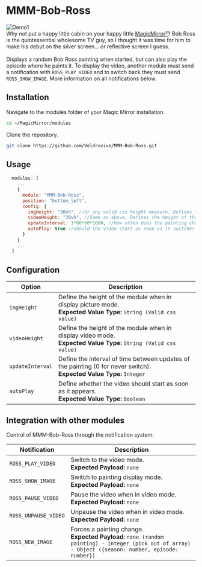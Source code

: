 # MMM-Bob-Ross
![Demo1](https://i.imgur.com/gIFZl54.gif)<br/>
Why not put a happy little cabin on your happy little [MagicMirror²](https://github.com/MichMich/MagicMirror)?
Bob Ross is the quintessential wholesome TV guy, so I thought it was time for him to make his debut on the silver screen... or reflective screen I guess. <br/><br/>
Displays a random Bob Ross painting when started, but can also play the episode where he paints it.
To display the video, another module must send a notification with ``ROSS_PLAY_VIDEO`` and to switch back they must send ``ROSS_SHOW_IMAGE``. More information on all notifications below.

## Installation
Navigate to the modules folder of your Magic Mirror installation.
```bash
cd ~/MagicMirror/modules
```

Clone the repository.
```bash
git clone https://github.com/Veldrovive/MMM-Bob-Ross.git
```

## Usage
```js
  modules: [
    ...
    {
      module: "MMM-Bob-Ross",
      position: "bottom_left",
      config: {
        imgHeight: "30vh", //Or any valid css height measure. Defines the height of the painting.
        videoHeight: "30vh", //Same as above. Defines the height of the video
        updateInterval: 1*60*60*1000, //How often does the painting change?
        autoPlay: true //Should the video start as soon as it switches or does it need the play command?
      }
    }
    ...
  ]
```

## Configuration

Option|Description
------|-----------
`imgHeight`|Define the height of the module when in display picture mode. <br/>**Expected Value Type:** `String (Valid css value)`
`videoHeight`|Define the height of the module when in display video mode. <br/>**Expected Value Type:** `String (Valid css value)`
`updateInterval`|Define the interval of time between updates of the painting (0 for never switch). <br/> **Expected Value Type:** `Integer`
`autoPlay`|Define whether the video should start as soon as it appears. <br/> **Expected Value Type:** `Boolean`

## Integration with other modules
Control of MMM-Bob-Ross through the notification system:

Notification|Description
------------|-----------
`ROSS_PLAY_VIDEO`|Switch to the video mode. <br/>**Expected Payload:** `none`
`ROSS_SHOW_IMAGE`|Switch to painting display mode. <br/>**Expected Payload:** `none`
`ROSS_PAUSE_VIDEO`|Pause the video when in video mode. <br/>**Expected Payload:** `none`
`ROSS_UNPAUSE_VIDEO`|Unpause the video when in video mode. <br/>**Expected Payload:** `none`
`ROSS_NEW_IMAGE`|Forces a painting change. <br/>**Expected Payload:** `none (random painting) - integer (pick out of array) - Object ({season: number, episode: number})`
